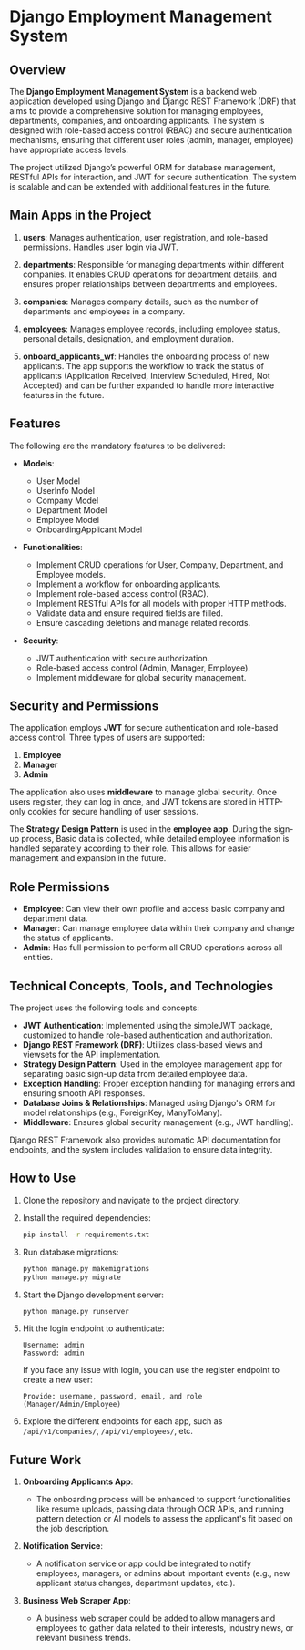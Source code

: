 # Django Employment Management System

## Overview

The **Django Employment Management System** is a backend web application developed using Django and Django REST Framework (DRF) that aims to provide a comprehensive solution for managing employees, departments, companies, and onboarding applicants. The system is designed with role-based access control (RBAC) and secure authentication mechanisms, ensuring that different user roles (admin, manager, employee) have appropriate access levels.

The project utilized Django’s powerful ORM for database management, RESTful APIs for interaction, and JWT for secure authentication. The system is scalable and can be extended with additional features in the future.

## Main Apps in the Project

1. **users**: Manages authentication, user registration, and role-based permissions. Handles user login via JWT.
2. **departments**: Responsible for managing departments within different companies. It enables CRUD operations for department details, and ensures proper relationships between departments and employees.

3. **companies**: Manages company details, such as the number of departments and employees in a company.

4. **employees**: Manages employee records, including employee status, personal details, designation, and employment duration.

5. **onboard_applicants_wf**: Handles the onboarding process of new applicants. The app supports the workflow to track the status of applicants (Application Received, Interview Scheduled, Hired, Not Accepted) and can be further expanded to handle more interactive features in the future.

## Features

The following are the mandatory features to be delivered:

- **Models**:
  - User Model
  - UserInfo Model
  - Company Model
  - Department Model
  - Employee Model
  - OnboardingApplicant Model
  
- **Functionalities**:
  - Implement CRUD operations for User, Company, Department, and Employee models.
  - Implement a workflow for onboarding applicants.
  - Implement role-based access control (RBAC).
  - Implement RESTful APIs for all models with proper HTTP methods.
  - Validate data and ensure required fields are filled.
  - Ensure cascading deletions and manage related records.

- **Security**:
  - JWT authentication with secure authorization.
  - Role-based access control (Admin, Manager, Employee).
  - Implement middleware for global security management.

## Security and Permissions

The application employs **JWT** for secure authentication and role-based access control. Three types of users are supported:

1. **Employee**
2. **Manager**
3. **Admin**

The application also uses **middleware** to manage global security. Once users register, they can log in once, and JWT tokens are stored in HTTP-only cookies for secure handling of user sessions.

The **Strategy Design Pattern** is used in the **employee app**. During the sign-up process, Basic data is collected, while detailed employee information is handled separately according to their role. This allows for easier management and expansion in the future.

## Role Permissions

- **Employee**: Can view their own profile and access basic company and department data.
- **Manager**: Can manage employee data within their company and change the status of applicants.
- **Admin**: Has full permission to perform all CRUD operations across all entities.

## Technical Concepts, Tools, and Technologies

The project uses the following tools and concepts:

- **JWT Authentication**: Implemented using the simpleJWT package, customized to handle role-based authentication and authorization.
- **Django REST Framework (DRF)**: Utilizes class-based views and viewsets for the API implementation.
- **Strategy Design Pattern**: Used in the employee management app for separating basic sign-up data from detailed employee data.
- **Exception Handling**: Proper exception handling for managing errors and ensuring smooth API responses.
- **Database Joins & Relationships**: Managed using Django's ORM for model relationships (e.g., ForeignKey, ManyToMany).
- **Middleware**: Ensures global security management (e.g., JWT handling).

Django REST Framework also provides automatic API documentation for endpoints, and the system includes validation to ensure data integrity.

## How to Use

1. Clone the repository and navigate to the project directory.
2. Install the required dependencies:

    ```bash
    pip install -r requirements.txt
    ```

3. Run database migrations:

    ```bash
    python manage.py makemigrations
    python manage.py migrate
    ```

4. Start the Django development server:

    ```bash
    python manage.py runserver
    ```

5. Hit the login endpoint to authenticate:

    ```URL: http://localhost:8000/api/v1/user/login/
    Username: admin
    Password: admin
    ```

    If you face any issue with login, you can use the register endpoint to create a new user:

    ```URL: http://localhost:8000/api/v1/user/register/
    Provide: username, password, email, and role (Manager/Admin/Employee)
    ```

6. Explore the different endpoints for each app, such as `/api/v1/companies/`, `/api/v1/employees/`, etc.

## Future Work

1. **Onboarding Applicants App**:
   - The onboarding process will be enhanced to support functionalities like resume uploads, passing data through OCR APIs, and running pattern detection or AI models to assess the applicant's fit based on the job description.
2. **Notification Service**:
   - A notification service or app could be integrated to notify employees, managers, or admins about important events (e.g., new applicant status changes, department updates, etc.).

3. **Business Web Scraper App**:
   - A business web scraper could be added to allow managers and employees to gather data related to their interests, industry news, or relevant business trends.
